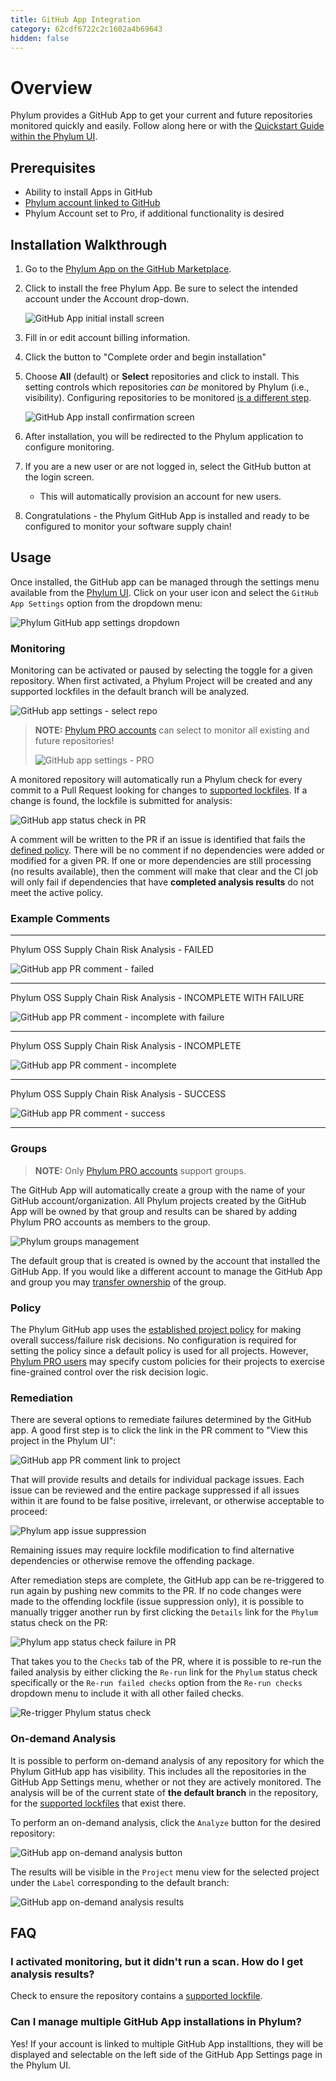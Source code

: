 ```yaml
---
title: GitHub App Integration
category: 62cdf6722c2c1602a4b69643
hidden: false
---
```


# Overview

Phylum provides a GitHub App to get your current and future repositories monitored quickly and easily. Follow along here or with the [Quickstart Guide within the Phylum UI](https://app.phylum.io/quickstart/github).

## Prerequisites

* Ability to install Apps in GitHub
* [Phylum account linked to GitHub](https://docs.phylum.io/docs/federate_account)
* Phylum Account set to Pro, if additional functionality is desired

## Installation Walkthrough

1. Go to the [Phylum App on the GitHub Marketplace](https://github.com/marketplace/phylum-io).
2. Click to install the free Phylum App. Be sure to select the intended account under the Account drop-down.

   ![GitHub App initial install screen](https://raw.githubusercontent.com/phylum-dev/documentation/main/assets/gh_app_install_1.png)

3. Fill in or edit account billing information.
4. Click the button to "Complete order and begin installation"
5. Choose **All** (default) or **Select** repositories and click to install. This setting controls which repositories _can be_ monitored by Phylum (i.e., visibility). Configuring repositories to be monitored [is a different step](#monitoring).

   ![GitHub App install confirmation screen](https://raw.githubusercontent.com/phylum-dev/documentation/main/assets/gh_app_install_2.png)

6. After installation, you will be redirected to the Phylum application to configure monitoring.
7. If you are a new user or are not logged in, select the GitHub button at the login screen.
   * This will automatically provision an account for new users.
8. Congratulations - the Phylum GitHub App is installed and ready to be configured to monitor your software supply chain!

## Usage

Once installed, the GitHub app can be managed through the settings menu available from the [Phylum UI](https://app.phylum.io). Click on your user icon and select the `GitHub App Settings` option from the dropdown menu:

![Phylum GitHub app settings dropdown](https://raw.githubusercontent.com/phylum-dev/documentation/main/assets/gh_app_settings_menu.png)

### Monitoring

Monitoring can be activated or paused by selecting the toggle for a given repository. When first activated, a Phylum Project will be created and any supported lockfiles in the default branch will be analyzed.

![GitHub app settings - select repo](https://raw.githubusercontent.com/phylum-dev/documentation/main/assets/gh_app_settings_select_repo.png)

> **NOTE:** [Phylum PRO accounts](https://www.phylum.io/pricing) can select to monitor all existing and future repositories!
>
> ![GitHub app settings - PRO](https://raw.githubusercontent.com/phylum-dev/documentation/main/assets/gh_app_settings_pro.png)

A monitored repository will automatically run a Phylum check for every commit to a Pull Request looking for changes to [supported lockfiles](https://docs.phylum.io/docs/supported_lockfiles). If a change is found, the lockfile is submitted for analysis:

![GitHub app status check in PR](https://raw.githubusercontent.com/phylum-dev/documentation/main/assets/gh_app_status_check_running.png)

A comment will be written to the PR if an issue is identified that fails the [defined policy](https://docs.phylum.io/docs/policy). There will be no comment if no dependencies were added or modified for a given PR. If one or more dependencies are still processing (no results available), then the comment will make that clear and the CI job will only fail if dependencies that have **completed analysis results** do not meet the active policy.

### Example Comments

---

Phylum OSS Supply Chain Risk Analysis - FAILED

![GitHub app PR comment - failed](https://raw.githubusercontent.com/phylum-dev/documentation/main/assets/gh_app_pr_comment_failed.png)

---

Phylum OSS Supply Chain Risk Analysis - INCOMPLETE WITH FAILURE

![GitHub app PR comment - incomplete with failure](https://raw.githubusercontent.com/phylum-dev/documentation/main/assets/gh_app_pr_comment_incomplete_failure.png)

---

Phylum OSS Supply Chain Risk Analysis - INCOMPLETE

![GitHub app PR comment - incomplete](https://raw.githubusercontent.com/phylum-dev/documentation/main/assets/gh_app_pr_comment_incomplete.png)

---

Phylum OSS Supply Chain Risk Analysis - SUCCESS

![GitHub app PR comment - success](https://raw.githubusercontent.com/phylum-dev/documentation/main/assets/gh_app_pr_comment_success.png)

---

### Groups

> **NOTE:** Only [Phylum PRO accounts](https://www.phylum.io/pricing) support groups.

The GitHub App will automatically create a group with the name of your GitHub account/organization. All Phylum projects created by the GitHub App will be owned by that group and results can be shared by adding Phylum PRO accounts as members to the group.

![Phylum groups management](https://raw.githubusercontent.com/phylum-dev/documentation/main/assets/phylum_groups_management.png)

The default group that is created is owned by the account that installed the GitHub App. If you would like a different account to manage the GitHub App and group you may [transfer ownership](https://docs.phylum.io/docs/transfer_group_ownership) of the group.

### Policy

The Phylum GitHub app uses the [established project policy](https://docs.phylum.io/docs/policy) for making overall success/failure risk decisions. No configuration is required for setting the policy since a default policy is used for all projects. However, [Phylum PRO users](https://www.phylum.io/pricing) may specify custom policies for their projects to exercise fine-grained control over the risk decision logic.

### Remediation

There are several options to remediate failures determined by the GitHub app. A good first step is to click the link in the PR comment to "View this project in the Phylum UI":

![GitHub app PR comment link to project](https://raw.githubusercontent.com/phylum-dev/documentation/main/assets/gh_app_view_project_link.png)

That will provide results and details for individual package issues. Each issue can be reviewed and the entire package suppressed if all issues within it are found to be false positive, irrelevant, or otherwise acceptable to proceed:

![Phylum app issue suppression](https://raw.githubusercontent.com/phylum-dev/documentation/main/assets/issue_suppression.png)

Remaining issues may require lockfile modification to find alternative dependencies or otherwise remove the offending package.

After remediation steps are complete, the GitHub app can be re-triggered to run again by pushing new commits to the PR. If no code changes were made to the offending lockfile (issue suppression only), it is possible to manually trigger another run by first clicking the `Details` link for the `Phylum` status check on the PR:

![Phylum app status check failure in PR](https://raw.githubusercontent.com/phylum-dev/documentation/main/assets/gh_app_status_check_details_link.png)

That takes you to the `Checks` tab of the PR, where it is possible to re-run the failed analysis by either clicking the `Re-run` link for the `Phylum` status check specifically or the `Re-run failed checks` option from the `Re-run checks` dropdown menu to include it with all other failed checks.

![Re-trigger Phylum status check](https://raw.githubusercontent.com/phylum-dev/documentation/main/assets/gh_app_re-run_options.png)

### On-demand Analysis

It is possible to perform on-demand analysis of any repository for which the Phylum GitHub app has visibility. This includes all the repositories in the GitHub App Settings menu, whether or not they are actively monitored. The analysis will be of the current state of **the default branch** in the repository, for the [supported lockfiles](https://docs.phylum.io/docs/supported_lockfiles) that exist there.

To perform an on-demand analysis, click the `Analyze` button for the desired repository:

![GitHub app on-demand analysis button](https://raw.githubusercontent.com/phylum-dev/documentation/main/assets/gh_app_settings_analyze_button.png)

The results will be visible in the `Project` menu view for the selected project under the `Label` corresponding to the default branch:

![GitHub app on-demand analysis results](https://raw.githubusercontent.com/phylum-dev/documentation/main/assets/gh_app_on-demand_analysis.png)

## FAQ

### I activated monitoring, but it didn't run a scan. How do I get analysis results?

Check to ensure the repository contains a [supported lockfile](https://docs.phylum.io/docs/supported_lockfiles).

### Can I manage multiple GitHub App installations in Phylum?

Yes! If your account is linked to multiple GitHub App installtions, they will be displayed and selectable on the left side of the GitHub App Settings page in the Phylum UI.
